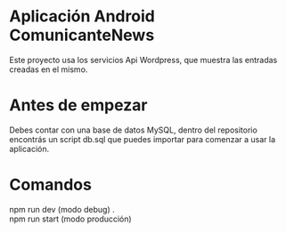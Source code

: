 # Aplicación Android ComunicanteNews

Este proyecto usa los servicios Api Wordpress, que muestra las entradas creadas en el mismo.

# Antes de empezar

Debes contar con una base de datos MySQL, dentro del repositorio encontrás un script db.sql que puedes importar para comenzar a usar la aplicación.

# Comandos

npm run dev (modo debug) .\
npm run start (modo producción)
